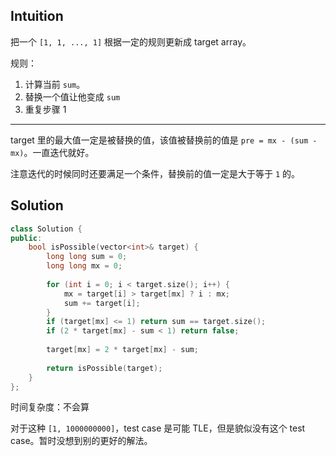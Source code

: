 ## Intuition

把一个 `[1, 1, ..., 1]` 根据一定的规则更新成 target array。

规则：

1. 计算当前 `sum`。
2. 替换一个值让他变成 `sum`
3. 重复步骤 1

----

target 里的最大值一定是被替换的值，该值被替换前的值是 `pre = mx - (sum - mx)`。一直迭代就好。

注意迭代的时候同时还要满足一个条件，替换前的值一定是大于等于 `1` 的。

## Solution

```cpp
class Solution {
public:
    bool isPossible(vector<int>& target) {
        long long sum = 0;
        long long mx = 0;
        
        for (int i = 0; i < target.size(); i++) {
            mx = target[i] > target[mx] ? i : mx;
            sum += target[i];
        }
        if (target[mx] <= 1) return sum == target.size();
        if (2 * target[mx] - sum < 1) return false;
        
        target[mx] = 2 * target[mx] - sum;
        
        return isPossible(target);
    }
};
```

时间复杂度：不会算

对于这种 `[1, 1000000000]`，test case 是可能 TLE，但是貌似没有这个 test case。暂时没想到别的更好的解法。